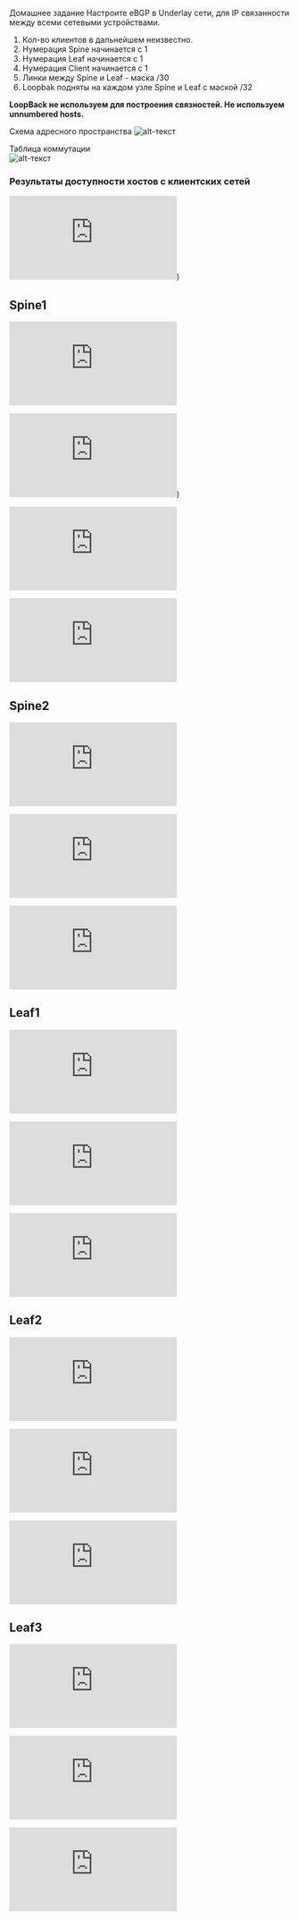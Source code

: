 

Домашнее задание
Настроите eBGP в Underlay сети, для IP связанности между всеми сетевыми устройствами.

1. Кол-во клиентов в дальнейшем неизвестно.
2. Нумерация Spine начинается с 1
3. Нумерация Leaf начинается с 1
4. Нумерация Client начинается с 1
5. Линки между Spine и Leaf - маска /30
6. Loopbak подняты на каждом узле Spine и Leaf с маской /32

__LoopBack не используем для построения связностей. Не используем unnumbered hosts.__

Схема адресного пространства
![alt-текст](https://github.com/AndreyIvanov1972/Otus-COD/blob/main/DZ5/SHEMA_SETI_LAB5.JPG  "Схема адресного пространства")  

Таблица коммутации  
![alt-текст](https://github.com/AndreyIvanov1972/Otus-COD/blob/main/DZ4-2/new-table-comm.JPG)

### Результаты доступности хостов с клиентских сетей
![Результат](https://github.com/AndreyIvanov1972/Otus-COD/blob/main/DZ5/REZ/Sh%20ospf%20neighbors%3DSPINE1.txt))


## Spine1
![Sh runn](https://github.com/AndreyIvanov1972/Otus-COD/blob/main/DZ5/CONF/SPINE1/1.txt)

![Sh ip ospf neighbors](https://github.com/AndreyIvanov1972/Otus-COD/blob/main/DZ5/REZ/Sh%20ospf%20neighbors%3DSPINE1.txt))

![Sh bgp l2vpn evpn](https://github.com/AndreyIvanov1972/Otus-COD/blob/main/DZ5/REZ/sh%20bgp%20l2vpn%20evpn_Spine1.txt)

![Sh bgp l2vpn evpn summary](https://github.com/AndreyIvanov1972/Otus-COD/blob/main/DZ4-2/Conf/Spine1/sh%20ip%20route%20bgp.txt)

## Spine2
![Sh runn](https://github.com/AndreyIvanov1972/Otus-COD/blob/main/DZ4-2/Conf/Spine2/sh%20runn.txt)

![Sh ip bgp summ](https://github.com/AndreyIvanov1972/Otus-COD/blob/main/DZ4-2/Conf/Spine2/sh%20ip%20bgp%20summ.txt)

![Sh ip route bgp](https://github.com/AndreyIvanov1972/Otus-COD/blob/main/DZ4-2/Conf/Spine2/sh%20ip%20route%20bgp.txt)

## Leaf1
![Sh runn](https://github.com/AndreyIvanov1972/Otus-COD/blob/main/DZ4-2/Conf/Leaf1/sh%20runn.txt)

![Sh ip bgp summ](https://github.com/AndreyIvanov1972/Otus-COD/blob/main/DZ4-2/Conf/Leaf1/sh%20ip%20bgp%20summ.txt)

![Sh ip route bgp](https://github.com/AndreyIvanov1972/Otus-COD/blob/main/DZ4-2/Conf/Leaf1/sh%20ip%20route%20bgp.txt)

## Leaf2
![Sh runn](https://github.com/AndreyIvanov1972/Otus-COD/blob/main/DZ4-2/Conf/Leaf2/sh%20runn.txt)

![Sh ip bgp summ](https://github.com/AndreyIvanov1972/Otus-COD/blob/main/DZ4-2/Conf/Leaf2/sh%20ip%20bgp%20summ.txt)

![Sh ip route bgp](https://github.com/AndreyIvanov1972/Otus-COD/blob/main/DZ4-2/Conf/Leaf2/sh%20ip%20route%20bgp.txt)

## Leaf3
![Sh runn](https://github.com/AndreyIvanov1972/Otus-COD/blob/main/DZ4-2/Conf/Leaf3/sh%20runn.txt)

![Sh ip bgp summ](https://github.com/AndreyIvanov1972/Otus-COD/blob/main/DZ4-2/Conf/Leaf3/sh%20ip%20bgp%20summ.txt)

![Sh ip route bgp](https://github.com/AndreyIvanov1972/Otus-COD/blob/main/DZ4-2/Conf/Leaf3/sh%20ip%20route%20bgp.txt)





